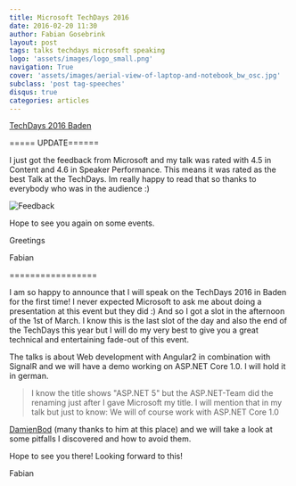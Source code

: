 ```yaml
---
title: Microsoft TechDays 2016
date: 2016-02-20 11:30
author: Fabian Gosebrink
layout: post
tags: talks techdays microsoft speaking
logo: 'assets/images/logo_small.png'
navigation: True
cover: 'assets/images/aerial-view-of-laptop-and-notebook_bw_osc.jpg'
subclass: 'post tag-speeches'
disqus: true
categories: articles
---
```


[TechDays 2016 Baden](https://www.microsoft.com/de-ch/events/techdays)

===== UPDATE======

I just got the feedback from Microsoft and my talk was rated with 4.5 in Content and 4.6 in Speaker Performance. This means it was rated as the best Talk at the TechDays. Im really happy to read that so thanks to everybody who was in the audience :)

![Feedback]({{site.baseurl}}assets/articles/wp-content/uploads/2016/02/Feedback.jpg)

Hope to see you again on some events.

Greetings

Fabian

=================

I am so happy to announce that I will speak on the TechDays 2016 in Baden for the first time! I never expected Microsoft to ask me about doing a presentation at this event but they did :) And so I got a slot in the afternoon of the 1st of March. I know this is the last slot of the day and also the end of the TechDays this year but I will do my very best to give you a great technical and entertaining fade-out of this event.

The talks is about Web development with Angular2 in combination with SignalR and we will have a demo working on ASP.NET Core 1.0. I will hold it in german.

>I know the title shows "ASP.NET 5" but the ASP.NET-Team did the renaming just after I gave Microsoft my title. I will mention that in my talk but just to know: We will of course work with ASP.NET Core 1.0

[DamienBod](http://damienbod.com/) (many thanks to him at this place) and we will take a look at some pitfalls I discovered and how to avoid them.

Hope to see you there! Looking forward to this!

Fabian
